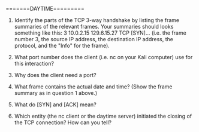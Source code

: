 =======DAYTIME=========
1. Identify the parts of the TCP 3-way handshake by listing the frame summaries of the relevant frames. Your summaries should looks something like this:
3  10.0.2.15  129.6.15.27  TCP  [SYN]...
(i.e. the frame number 3, the source IP address, the destination IP address, the protocol, and the "Info" for the frame).


2. What port number does the client (i.e. nc on your Kali computer) use for this interaction?
3. Why does the client need a port?
4. What frame contains the actual date and time? (Show the frame summary as in question 1 above.)
5. What do [SYN] and [ACK] mean?
6. Which entity (the nc client or the daytime server) initiated the closing of the TCP connection? How can you tell?